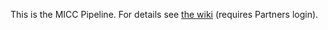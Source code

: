 This is the MICC Pipeline. For details see [the wiki](https://confluence.partners.org/display/MIC/MICC+fMRIPrep+Pipeline) (requires Partners login).

